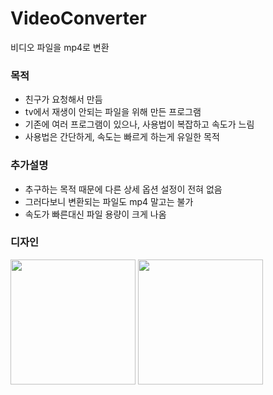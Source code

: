 # VideoConverter
비디오 파일을 mp4로 변환

### 목적
* 친구가 요청해서 만듬
* tv에서 재생이 안되는 파일을 위해 만든 프로그램
* 기존에 여러 프로그램이 있으나, 사용법이 복잡하고 속도가 느림
* 사용법은 간단하게, 속도는 빠르게 하는게 유일한 목적

### 추가설명
* 추구하는 목적 때문에 다른 상세 옵션 설정이 전혀 없음
* 그러다보니 변환되는 파일도 mp4 말고는 불가
* 속도가 빠른대신 파일 용량이 크게 나옴

### 디자인
<div>
  <img width="200" src=https://user-images.githubusercontent.com/59993347/72676013-adfe8000-3acf-11ea-999e-7cc6f7a39f20.png>
  <img width="200" src=https://user-images.githubusercontent.com/59993347/72676014-adfe8000-3acf-11ea-936c-6cb8544a0a52.png>
 </div>
